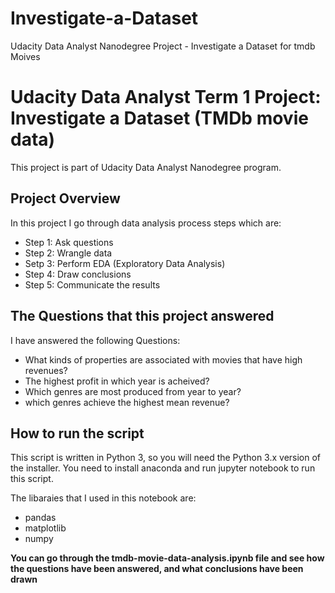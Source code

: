 # Investigate-a-Dataset
Udacity Data Analyst Nanodegree Project - Investigate a Dataset for tmdb Moives

# Udacity Data Analyst Term 1 Project: Investigate a Dataset (TMDb movie data)
This project is part of Udacity Data Analyst Nanodegree program.

## Project Overview
In this project I go through data analysis process steps which are:
* Step 1: Ask questions
* Step 2: Wrangle data
* Setp 3: Perform EDA (Exploratory Data Analysis)
* Step 4: Draw conclusions 
* Step 5: Communicate the results

## The Questions that this project answered
I have answered the following Questions:
* What kinds of properties are associated with movies that have high revenues?
* The highest profit in which year is acheived?
* Which genres are most produced from year to year?
* which genres achieve the highest mean revenue?

## How to run the script
This script is written in Python 3, so you will need the Python 3.x version of the installer. You need to install anaconda and run jupyter notebook to run this script.

The libaraies that I used in this notebook are:
* pandas 
* matplotlib
* numpy 

**You can go through the tmdb-movie-data-analysis.ipynb file and see how the questions have been answered, and what conclusions have been drawn**
